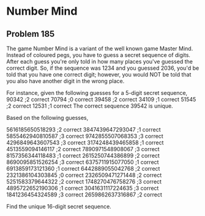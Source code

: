 #  Number Mind
## Problem 185


The game Number Mind is a variant of the well known game Master Mind.
Instead of coloured pegs, you have to guess a secret sequence of digits. After each guess you're only told in how many places you've guessed the correct digit. So, if the sequence was 1234 and you guessed 2036, you'd be told that you have one correct digit; however, you would NOT be told that you also have another digit in the wrong place.

For instance, given the following guesses for a 5-digit secret sequence,
90342 ;2 correct
70794 ;0 correct
39458 ;2 correct
34109 ;1 correct
51545 ;2 correct
12531 ;1 correct
The correct sequence 39542 is unique.

Based on the following guesses,

5616185650518293 ;2 correct
3847439647293047 ;1 correct
5855462940810587 ;3 correct
9742855507068353 ;3 correct
4296849643607543 ;3 correct
3174248439465858 ;1 correct
4513559094146117 ;2 correct
7890971548908067 ;3 correct
8157356344118483 ;1 correct
2615250744386899 ;2 correct
8690095851526254 ;3 correct
6375711915077050 ;1 correct
6913859173121360 ;1 correct
6442889055042768 ;2 correct
2321386104303845 ;0 correct
2326509471271448 ;2 correct
5251583379644322 ;2 correct
1748270476758276 ;3 correct
4895722652190306 ;1 correct
3041631117224635 ;3 correct
1841236454324589 ;3 correct
2659862637316867 ;2 correct

Find the unique 16-digit secret sequence.


